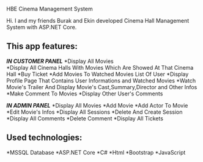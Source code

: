 HBE Cinema Management System


Hi.
I and my friends Burak and Ekin developed Cinema Hall Management System with ASP.NET Core.


## This app features:

***IN CUSTOMER PANEL***
*Display All Movies<br />
*Display All Cinema Halls With Movies Which Are Showed At That Cinema Hall
*Buy Ticket
*Add Movies To Watched Movies List Of User
*Display Profile Page That Contains User Informations and Watched Movies
*Watch Movie's Trailer And Display Movie's Cast,Summary,Director and Other Infos
*Make Comment To Movies
*Display Other User's Comments

***IN ADMIN PANEL***
*Display All Movies
*Add Movie
*Add Actor To Movie
*Edit Movie's Infos
*Display All Sessions
*Delete And Create Session
*Display All Comments
*Delete Comment
*Display All Tickets


## Used technologies:
*MSSQL Database
*ASP.NET Core
*C#
*Html
*Bootstrap
*JavaScript


